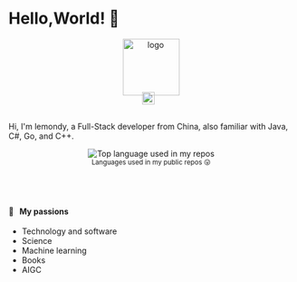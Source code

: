 # Hello,World! 👏

<p align="center">
  <a href="https://lemondy.org">
    <img width="100" src="https://avatars.githubusercontent.com/u/7106392?v=4" alt="logo" />
  </a>
</p>

<p align="center" style="margin: -20px 0 30px">
   <a href="https://twitter.com/yunlemon238081" target="_blank" style='margin-right:10px'>
    <img align="center" src="https://cdn.jsdelivr.net/npm/simple-icons@3.0.1/icons/twitter.svg" alt="twitter" height="22px" width="22px" />
  </a>
</p>

Hi, I'm lemondy, a Full-Stack developer from China, also familiar with Java, C#, Go, and C++. 

<div align="center">
  <img width="" src="https://github-readme-stats.vercel.app/api/top-langs/?username=lemondy&layout=compact&hide_title=1&card_width=300" alt="Top language used in my repos" />
  <br />
  <small>Languages used in my public repos 😛</small>
  <br />
  <br />
</div>

<!-- A few years ago I realized that I wanted to focus my efforts on being useful. For this reason, I'm trying to contribute more and more to open-source projects, helping people on Discus, StackOverflow, Spectrum, Github discussions... and creating useful content to be used by developers: libraries and articles.  -->

<br />

<!-- #### 📖 &nbsp;&nbsp;[aralroca.com](https://aralroca.com): Last 5 articles
 
* [👋 Say Goodbye to Spread Operator: Use Default Composer](https://aralroca.com/blog/default-composer) 
* [Creating Scalable and Reusable React Components](https://aralroca.com/blog/creating-scalable-and-reusable-react-components) 
* [🏝️ i18n translations in Next.js 13's app-dir for server/client components 🌊](https://aralroca.com/blog/i18n-translations-nextjs-13-app-dir) 
* [Teaful DevTools Released!](https://aralroca.com/blog/teaful-devtools) 
* [Teaful: tiny, easy and powerful React state management](https://aralroca.com/blog/teaful) -->

<br />

#### 🧡 &nbsp;&nbsp;My passions

* Technology and software
* Science 
* Machine learning 
* Books
* AIGC

<br />
<!-- <a href="https://aralroca.us8.list-manage.com/subscribe/post?u=29d99171aa3f671bde658475a&id=9f1a0b31e3">
  <table align="right">
      <tr>
          <td>
            👉 &nbsp;&nbsp;Subscribe to the newsletter
          </td>
      </tr>
  </table>
</a> -->
